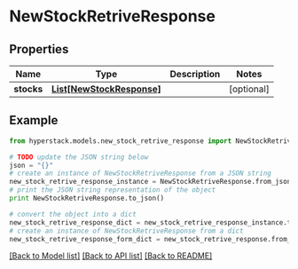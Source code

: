 # NewStockRetriveResponse


## Properties

Name | Type | Description | Notes
------------ | ------------- | ------------- | -------------
**stocks** | [**List[NewStockResponse]**](NewStockResponse.md) |  | [optional] 

## Example

```python
from hyperstack.models.new_stock_retrive_response import NewStockRetriveResponse

# TODO update the JSON string below
json = "{}"
# create an instance of NewStockRetriveResponse from a JSON string
new_stock_retrive_response_instance = NewStockRetriveResponse.from_json(json)
# print the JSON string representation of the object
print NewStockRetriveResponse.to_json()

# convert the object into a dict
new_stock_retrive_response_dict = new_stock_retrive_response_instance.to_dict()
# create an instance of NewStockRetriveResponse from a dict
new_stock_retrive_response_form_dict = new_stock_retrive_response.from_dict(new_stock_retrive_response_dict)
```
[[Back to Model list]](../README.md#documentation-for-models) [[Back to API list]](../README.md#documentation-for-api-endpoints) [[Back to README]](../README.md)


